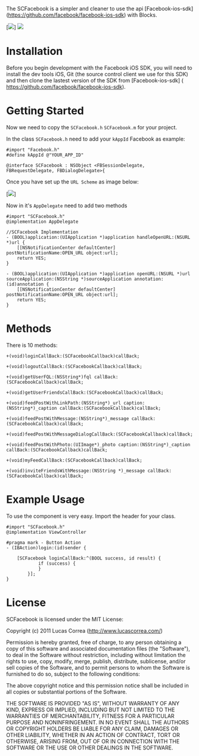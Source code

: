 The SCFacebook is a simpler and cleaner to use the api [Facebook-ios-sdk] (https://github.com/facebook/facebook-ios-sdk) with Blocks.

[![]( http://www.lucascorrea.com/scfacebook.png)] ![](http://www.lucascorrea.com/scfacebook_friends.png)

Installation
=================
Before you begin development with the Facebook iOS SDK, you will need to install the dev tools iOS, Git (the source control client we use for this SDK) and then clone the lastest version of the SDK from [Facebook-ios-sdk] ( https://github.com/facebook/facebook-ios-sdk).


Getting Started
=================

Now we need to copy the `SCFacebook.h` `SCFacebook.m` for your project.

In the class `SCFacebook.h` need to add your `kAppId` Facebook as example:
 
	#import "Facebook.h"
	#define kAppId @"YOUR_APP_ID"
	
	@interface SCFacebook : NSObject <FBSessionDelegate, FBRequestDelegate, FBDialogDelegate>{

Once you have set up the `URL Scheme` as image below:

[![]( Https://developers.facebook.com/attachment/ios_config.png)]

Now in it's `AppDelegate` need to add two methods

	#import "SCFacebook.h"
	@implementation AppDelegate

	//SCFacebook Implementation
	- (BOOL)application:(UIApplication *)application handleOpenURL:(NSURL *)url {
    	[[NSNotificationCenter defaultCenter] postNotificationName:OPEN_URL object:url];
    	return YES;
	}

	- (BOOL)application:(UIApplication *)application openURL:(NSURL *)url sourceApplication:(NSString *)sourceApplication annotation:(id)annotation {
    	[[NSNotificationCenter defaultCenter] postNotificationName:OPEN_URL object:url];
    	return YES;
	}
	
Methods
===========

There is 10 methods:

	+(void)loginCallBack:(SCFacebookCallback)callBack;
	
	+(void)logoutCallBack:(SCFacebookCallback)callBack;
	
	+(void)getUserFQL:(NSString*)fql callBack:(SCFacebookCallback)callBack;
	
	+(void)getUserFriendsCallBack:(SCFacebookCallback)callBack;
	
	+(void)feedPostWithLinkPath:(NSString*)_url caption:(NSString*)_caption callBack:(SCFacebookCallback)callBack;
	
	+(void)feedPostWithMessage:(NSString*)_message callBack:(SCFacebookCallback)callBack;
	
	+(void)feedPostWithMessageDialogCallBack:(SCFacebookCallback)callBack;
	
	+(void)feedPostWithPhoto:(UIImage*)_photo caption:(NSString*)_caption callBack:(SCFacebookCallback)callBack;
	
	+(void)myFeedCallBack:(SCFacebookCallback)callBack;
	
	+(void)inviteFriendsWithMessage:(NSString *)_message callBack:(SCFacebookCallback)callBack;


Example Usage
=============

To use the component is very easy. Import the header for your class.

	#import "SCFacebook.h"
	@implementation ViewController

	#pragma mark - Button Action
	- (IBAction)login:(id)sender {
	    
		[SCFacebook loginCallBack:^(BOOL success, id result) {
	        	if (success) {
	        	}
	    	}];
	}

License
=============

SCFacebook is licensed under the MIT License:

Copyright (c) 2011 Lucas Correa (http://www.lucascorrea.com/)

Permission is hereby granted, free of charge, to any person obtaining a copy of this software and associated documentation files (the "Software"), to deal in the Software without restriction, including without limitation the rights to use, copy, modify, merge, publish, distribute, sublicense, and/or sell copies of the Software, and to permit persons to whom the Software is furnished to do so, subject to the following conditions:

The above copyright notice and this permission notice shall be included in all copies or substantial portions of the Software.

THE SOFTWARE IS PROVIDED "AS IS", WITHOUT WARRANTY OF ANY KIND, EXPRESS OR IMPLIED, INCLUDING BUT NOT LIMITED TO THE WARRANTIES OF MERCHANTABILITY, FITNESS FOR A PARTICULAR PURPOSE AND NONINFRINGEMENT. IN NO EVENT SHALL THE AUTHORS OR COPYRIGHT HOLDERS BE LIABLE FOR ANY CLAIM, DAMAGES OR OTHER LIABILITY, WHETHER IN AN ACTION OF CONTRACT, TORT OR OTHERWISE, ARISING FROM, OUT OF OR IN CONNECTION WITH THE SOFTWARE OR THE USE OR OTHER DEALINGS IN THE SOFTWARE.
